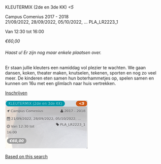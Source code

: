 KLEUTERMIX (2de en 3de KK) *<5*

Campus Comenius 2017 - 2018  
21/09/2022, 28/09/2022, 05/10/2022, ... PLA\_LR2223\_1  

Van 12:30 tot 16:00

*€60,00*

  

###### *Haast u! Er zijn nog maar enkele plaatsen over.*

  

Er staan jullie kleuters een namiddag vol plezier te wachten. We gaan dansen, koken, theater maken, knutselen, tekenen, sporten en nog zo veel meer. De kinderen eten samen hun boterhammetjes op, spelen samen en kunnen om 16u met een glimlach naar huis vertrekken.

[Inschrijven](https://tickets.vgc.be/activity/subscribe/PLA_LR2223_1)

![](75786.png)

[Based on this search](https://tickets.vgc.be/activity/index?&vrijeplaatsen=1&Age%5B%5D=4%2C6&entity=286)